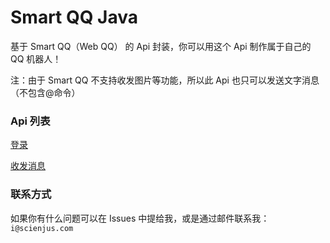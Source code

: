 # Smart QQ Java

基于 Smart QQ（Web QQ） 的 Api 封装，你可以用这个 Api 制作属于自己的 QQ 机器人！

注：由于 Smart QQ 不支持收发图片等功能，所以此 Api 也只可以发送文字消息（不包含@命令）

### Api 列表

[登录][1]

[收发消息][2]

### 联系方式

如果你有什么问题可以在 Issues 中提给我，或是通过邮件联系我：`i@scienjus.com`


[1]: https://github.com/ScienJus/smart-qq-java/wiki/%E7%99%BB%E5%BD%95-Api
[2]: https://github.com/ScienJus/smart-qq-java/wiki/%E6%94%B6%E5%8F%91%E6%B6%88%E6%81%AF-Api

